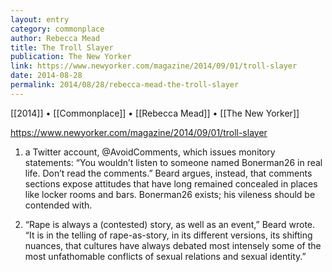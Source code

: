 ```yaml
---
layout: entry
category: commonplace
author: Rebecca Mead
title: The Troll Slayer
publication: The New Yorker
link: https://www.newyorker.com/magazine/2014/09/01/troll-slayer
date: 2014-08-28
permalink: 2014/08/28/rebecca-mead-the-troll-slayer
---
```


[[2014]] • [[Commonplace]] • [[Rebecca Mead]] • [[The New Yorker]]

https://www.newyorker.com/magazine/2014/09/01/troll-slayer

1. a Twitter account, @AvoidComments, which issues monitory statements: “You wouldn’t listen to someone named Bonerman26 in real life. Don’t read the comments.” Beard argues, instead, that comments sections expose attitudes that have long remained concealed in places like locker rooms and bars. Bonerman26 exists; his vileness should be contended with.

2. “Rape is always a (contested) story, as well as an event,” Beard wrote. “It is in the telling of rape-as-story, in its different versions, its shifting nuances, that cultures have always debated most intensely some of the most unfathomable conflicts of sexual relations and sexual identity.” 